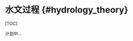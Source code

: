 水文过程 {#hydrology_theory}
===================================================================

[TOC]

计划中...
